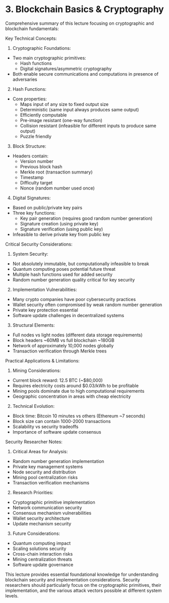 # 3. Blockchain Basics & Cryptography
Comprehensive summary of this lecture focusing on cryptographic and blockchain fundamentals:

Key Technical Concepts:

1. Cryptographic Foundations:
- Two main cryptographic primitives:
  * Hash functions
  * Digital signatures/asymmetric cryptography
- Both enable secure communications and computations in presence of adversaries

2. Hash Functions:
- Core properties:
  * Maps input of any size to fixed output size
  * Deterministic (same input always produces same output)
  * Efficiently computable
  * Pre-image resistant (one-way function)
  * Collision resistant (infeasible for different inputs to produce same output) 
  * Puzzle friendly

3. Block Structure:
- Headers contain:
  * Version number
  * Previous block hash
  * Merkle root (transaction summary)
  * Timestamp
  * Difficulty target
  * Nonce (random number used once)

4. Digital Signatures:
- Based on public/private key pairs
- Three key functions:
  * Key pair generation (requires good random number generation)
  * Signature creation (using private key)
  * Signature verification (using public key)
- Infeasible to derive private key from public key

Critical Security Considerations:

1. System Security:
- Not absolutely immutable, but computationally infeasible to break
- Quantum computing poses potential future threat
- Multiple hash functions used for added security
- Random number generation quality critical for key security

2. Implementation Vulnerabilities:
- Many crypto companies have poor cybersecurity practices
- Wallet security often compromised by weak random number generation
- Private key protection essential
- Software update challenges in decentralized systems

3. Structural Elements:
- Full nodes vs light nodes (different data storage requirements)
- Block headers ~60MB vs full blockchain ~180GB
- Network of approximately 10,000 nodes globally
- Transaction verification through Merkle trees

Practical Applications & Limitations:

1. Mining Considerations:
- Current block reward: 12.5 BTC (~$80,000)
- Requires electricity costs around $0.03/kWh to be profitable
- Mining pools dominate due to high computational requirements
- Geographic concentration in areas with cheap electricity

2. Technical Evolution:
- Block time: Bitcoin 10 minutes vs others (Ethereum ~7 seconds)
- Block size can contain 1000-2000 transactions
- Scalability vs security tradeoffs
- Importance of software update consensus

Security Researcher Notes:

1. Critical Areas for Analysis:
- Random number generation implementation
- Private key management systems
- Node security and distribution
- Mining pool centralization risks
- Transaction verification mechanisms

2. Research Priorities:
- Cryptographic primitive implementation
- Network communication security
- Consensus mechanism vulnerabilities
- Wallet security architecture
- Update mechanism security

3. Future Considerations:
- Quantum computing impact
- Scaling solutions security
- Cross-chain interaction risks
- Mining centralization threats
- Software update governance

This lecture provides essential foundational knowledge for understanding blockchain security and implementation considerations. Security researchers should particularly focus on the cryptographic primitives, their implementation, and the various attack vectors possible at different system levels.